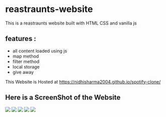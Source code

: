 # reastraunts-website
This is a reastraunts website built with HTML CSS and vanilla js

## features :
* all content loaded using js
* map method
* filter method
* local storage
* give away


This Website is Hosted at https://nidhisharma2004.github.io/spotify-clone/

## Here is a ScreenShot of the Website
<img src="..index/images/Screenshot 1.png"></img>
<img src="..index/images/Screenshot 2.png"></img>
<img src="..index/images/Screenshot 3.png"></img>
<img src="..index/images/Screenshot 4.png"></img>
<img src="..index/images/Screenshot 5.png"></img>
